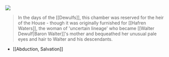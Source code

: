 <aside><img src=file:///C:/Users/jphei/OneDrive/Documents/Book%20of%20Hours/Hush-House/Media/SevernChamber.png></aside>

> In the days of the [[Dewulfs]], this chamber was reserved for the heir of the House - though it was originally furnished for [[Hafren Waters]], the woman of 'uncertain lineage' who became [[Walter Dewulf|Baron Walter]]'s mother and bequeathed her unusual pale eyes and hair to Walter and his descendants.

- [[Abduction, Salvation]]